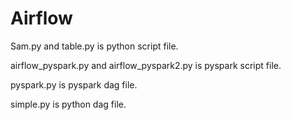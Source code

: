 # Airflow 
 Sam.py and table.py is python script file.
 
 airflow_pyspark.py and airflow_pyspark2.py is pyspark script file.
 
 pyspark.py is pyspark dag file.
 
 simple.py is python dag file.

